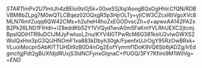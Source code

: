 $START$lmPv2U7ImtJh4zBEloi9zGj5k+00xeSSjXq/AoogBQsOgHhlcCfQN/RDBVBM8bZLpg7M0wQTLCBqez02OQxgR5p3HjrOLTy+yjICW3CZcxl6tVgoXVc8MLN76mfZuqq6QW42CMs+h2uheH4hoZxEGODvscZh+d+apwxAA142PA2xB2Pk26LND1FIHdn+lZ8eddKb52Y1VVQyd1wvA0m5FaKmYVLRhUEXC2jtcmjBpslQDiHTR9uDCtJMJyFwIuoL2nu/KYV4I0TPwRcM6G381ksIU2vlwGWXS2WoIQxHm3pG3Q/JHNOmF1xa883kDbyh30gk/FpenfxUJrOgY95RzOwBRxk+VLuoiMocpn5AbKlTTUHDi9zB0D4nOg2EofYymmf1DoK9VQ6Sb6jADZg/IrEdgmcfgjPdt2gBUXfdjdRUxjS3ldNCFynxGlqnaC+PUGQ/3FY7Kfiini9M1WiIVg==$END$